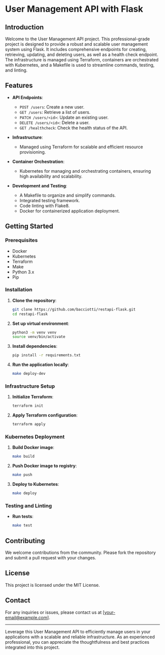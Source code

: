 # User Management API with Flask

## Introduction

Welcome to the User Management API project. This professional-grade project is designed to provide a robust and scalable user management system using Flask. It includes comprehensive endpoints for creating, retrieving, updating, and deleting users, as well as a health check endpoint. The infrastructure is managed using Terraform, containers are orchestrated with Kubernetes, and a Makefile is used to streamline commands, testing, and linting.

## Features

- **API Endpoints**:
  - `POST /users`: Create a new user.
  - `GET /users`: Retrieve a list of users.
  - `PATCH /users/<id>`: Update an existing user.
  - `DELETE /users/<id>`: Delete a user.
  - `GET /healthcheck`: Check the health status of the API.

- **Infrastructure**:
  - Managed using Terraform for scalable and efficient resource provisioning.

- **Container Orchestration**:
  - Kubernetes for managing and orchestrating containers, ensuring high availability and scalability.

- **Development and Testing**:
  - A Makefile to organize and simplify commands.
  - Integrated testing framework.
  - Code linting with Flake8.
  - Docker for containerized application deployment.

## Getting Started

### Prerequisites

- Docker
- Kubernetes
- Terraform
- Make
- Python 3.x
- Pip

### Installation

1. **Clone the repository**:
    ```bash
    git clone https://github.com/bacciotti/restapi-flask.git
    cd restapi-flask
    ```

2. **Set up virtual environment**:
    ```bash
    python3 -m venv venv
    source venv/bin/activate
    ```

3. **Install dependencies**:
    ```bash
    pip install -r requirements.txt
    ```

4. **Run the application locally**:
    ```bash
    make deploy-dev
    ```

### Infrastructure Setup

1. **Initialize Terraform**:
    ```bash
    terraform init
    ```

2. **Apply Terraform configuration**:
    ```bash
    terraform apply
    ```

### Kubernetes Deployment

1. **Build Docker image**:
    ```bash
    make build
    ```

2. **Push Docker image to registry**:
    ```bash
    make push
    ```

3. **Deploy to Kubernetes**:
    ```bash
    make deploy
    ```

### Testing and Linting

- **Run tests**:
    ```bash
    make test
    ```


## Contributing

We welcome contributions from the community. Please fork the repository and submit a pull request with your changes.

## License

This project is licensed under the MIT License.

## Contact

For any inquiries or issues, please contact us at [your-email@example.com].

---

Leverage this User Management API to efficiently manage users in your applications with a scalable and reliable infrastructure. As an experienced professional, you can appreciate the thoughtfulness and best practices integrated into this project.
